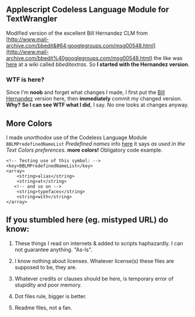 ## Applescript Codeless Language Module for TextWrangler ##

Modified version of the excellent Bill Hernandez CLM from [http://www.mail-archive.com/bbedit&#64;googlegroups.com/msg00548.html](http://www.mail-archive.com/bbedit%40googlegroups.com/msg00548.html) the like was [here](http://bbeditextras.org/wiki/index.php?title=Codeless_Language_Modules) at a wiki called _bbeditextras_. So __I started with the Hernandez version__. 

### WTF is here? ###

Since I'm __noob__ and forget what changes I made, I first put the [Bill Hernandez](http://www.mail-archive.com/bbedit@googlegroups.com/msg00548.html) version here, then __immediately__ commit my changed version. __Why?__ __So I can see WTF what I did__, I say. No one looks at changes anyway.

More Colors
----------

I made _unorthodox_ use of the  Codeless Language Module `BBLMPredefinedNameList` _Predefined names_ info [here](http://www.barebones.com/support/develop/clm.html) it says _as used in the Text Colors preferences_. __more colors!__ Obligatory code example.

``` plist
<!-- Testing use of this symbol: -->
<key>BBLMPredefinedNameList</key>
<array>
	<string>alias</string>
	<string>at</string>
   <!-- and so on -->
	<string>typefaces</string>
	<string>with</string>
</array>
```

If you stumbled here (eg. mistyped URL) do know: 
-----------------------------------------------

1.  These things I read on internets &amp; added to scripts haphazardly.
    I can not guarantee anything. "As-Is".

3.  I know nothing about licenses. Whatever license(s) these files are supposed to be, they are.

5.  Whatever credits or clauses should be here, is temporary error of stupidity and poor memory.

7.  Dot files rule, bigger is better.

9.  Readme files, not a fan.




